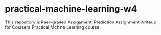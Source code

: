 # practical-machine-learning-w4

This repository is Peer-graded Assignment: Prediction Assignment Writeup for Coursera Practical Mchine Learning course
